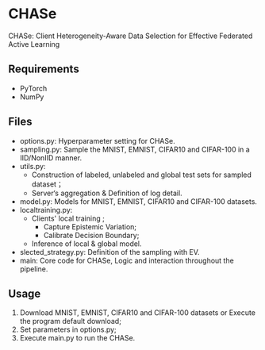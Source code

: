 # CHASe

CHASe: Client Heterogeneity-Aware Data Selection for Effective
Federated Active Learning


## Requirements
- PyTorch
- NumPy

## Files
- options.py: Hyperparameter setting for CHASe.
- sampling.py: Sample the MNIST, EMNIST, CIFAR10 and CIFAR-100 in a IID/NonIID manner.
- utils.py: 
  - Construction of labeled, unlabeled and global test sets for sampled dataset；
  - Server‘s aggregation & Definition of log detail.
- model.py: Models for  MNIST, EMNIST, CIFAR10 and CIFAR-100 datasets.
- localtraining.py: 
  - Clients' local training ; 
    - Capture Epistemic Variation;
    - Calibrate Decision Boundary;
  - Inference of local & global model.
- slected_strategy.py: Definition of the sampling with EV.
- main: Core code for CHASe, Logic and interaction throughout the pipeline.

## Usage
1. Download MNIST, EMNIST, CIFAR10 and CIFAR-100 datasets or Execute the program default download; 
2. Set parameters in options.py;
3. Execute main.py to run the CHASe.
